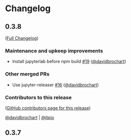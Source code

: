 # Changelog

<!-- <START NEW CHANGELOG ENTRY> -->

## 0.3.8

([Full Changelog](https://github.com/QuantStack/yjs-widgets/compare/v0.3.7...85f9f49226fd75d1953ea913bbe6cd991b5b611e))

### Maintenance and upkeep improvements

- Install jupyterlab before npm build [#19](https://github.com/QuantStack/yjs-widgets/pull/19) ([@davidbrochart](https://github.com/davidbrochart))

### Other merged PRs

- Use jupyter-releaser [#16](https://github.com/QuantStack/yjs-widgets/pull/16) ([@davidbrochart](https://github.com/davidbrochart))

### Contributors to this release

([GitHub contributors page for this release](https://github.com/QuantStack/yjs-widgets/graphs/contributors?from=2024-10-17&to=2024-10-22&type=c))

[@davidbrochart](https://github.com/search?q=repo%3AQuantStack%2Fyjs-widgets+involves%3Adavidbrochart+updated%3A2024-10-17..2024-10-22&type=Issues) | [@jtpio](https://github.com/search?q=repo%3AQuantStack%2Fyjs-widgets+involves%3Ajtpio+updated%3A2024-10-17..2024-10-22&type=Issues)

<!-- <END NEW CHANGELOG ENTRY> -->

## 0.3.7
